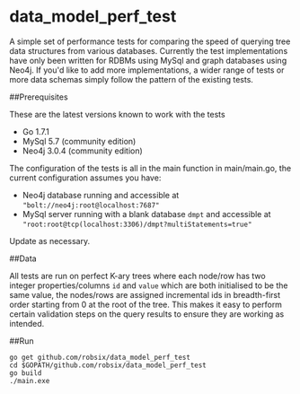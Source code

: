 data_model_perf_test
====================

A simple set of performance tests for comparing the speed of querying tree data structures from various databases. Currently
the test implementations have only been written for RDBMs using MySql and graph databases using Neo4j. If you'd like to add
more implementations, a wider range of tests or more data schemas simply follow the pattern of the existing tests.

##Prerequisites

These are the latest versions known to work with the tests

+ Go 1.7.1
+ MySql 5.7 (community edition)
+ Neo4j 3.0.4 (community edition)

The configuration of the tests is all in the main function in main/main.go, the current configuration assumes you have:

+ Neo4j database running and accessible at `"bolt://neo4j:root@localhost:7687"`
+ MySql server running with a blank database `dmpt` and accessible at `"root:root@tcp(localhost:3306)/dmpt?multiStatements=true"`

Update as necessary.

##Data

All tests are run on perfect K-ary trees where each node/row has two integer properties/columns `id` and `value` which
are both initialised to be the same value, the nodes/rows are assigned incremental ids in breadth-first order starting
from 0 at the root of the tree. This makes it easy to perform certain validation steps on the query results to ensure they
are working as intended.

##Run

```
go get github.com/robsix/data_model_perf_test
cd $GOPATH/github.com/robsix/data_model_perf_test
go build
./main.exe
```
